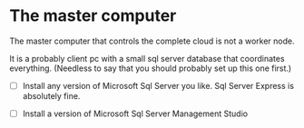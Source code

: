# The master computer

The master computer that controls the complete cloud is not a worker node. 

It is a probably client pc with a small sql server database that coordinates everything.
(Needless to say that you should probably set up this one first.)

  - [ ] Install any version of Microsoft Sql Server you like. Sql Server Express is absolutely fine.
  - [ ] Install a version of Microsoft Sql Server Management Studio

